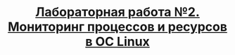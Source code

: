 <h1 align="center"><a href="https://github.com/kryag/ct-itmo-os-lite/blob/main/lab-2/problem-statement.pdf" target="_blank">Лабораторная работа №2. Мониторинг процессов и ресурсов в ОС Linux</a></h1>
